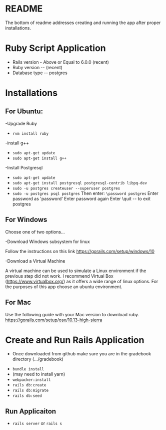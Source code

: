 # README
The bottom of readme addresses creating and running the app after proper installations.
# Ruby Script Application
* Rails version - Above or Equal to 6.0.0 (recent)
* Ruby version -- (recent)
* Database type -- postgres

# Installations
## For Ubuntu:
-Upgrade Ruby
*  `rvm install ruby`
  
-install g++
* `sudo apt-get update`
* `sudo apt-get install g++`

-Install Postgresql
* `sudo apt-get update`
* `sudo apt-get install postgresql postgresql-contrib libpq-dev`
* `sudo -u postgres createuser --superuser postgres`
* `sudo -u postgres psql postgres`
Then enter: `\password postgres`
Enter password as 'password'
Enter password again
Enter \quit    -- to exit postgres

## For Windows
Choose one of two options...

-Download Windows subsystem for linux

Follow the instructions on this link https://gorails.com/setup/windows/10

-Download a Virtual Machine

A virtual machine can be used to simulate a Linux environment if the previous step did not work.
I recommend Virtual Box (https://www.virtualbox.org/) as it offers a wide range of linux options. For the purposes of this app choose an ubuntu environment.

## For Mac
Use the following guide with your Mac version to download ruby. https://gorails.com/setup/osx/10.13-high-sierra


# Create and Run Rails Application
- Once downloaded from github make sure you are in the gradebook directory (.../gradebook)
* `bundle install`
* (may need to install yarn)
* `webpacker:install`
* `rails db:create`
* `rails db:migrate`
* `rails db:seed`

## Run Applicaiton
* `rails server` or `rails s`
